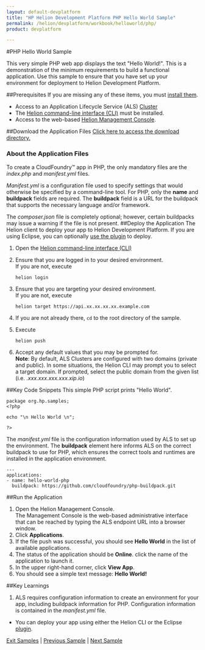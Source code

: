 ```yaml
---
layout: default-devplatform
title: "HP Helion Development Platform PHP Hello World Sample"
permalink: /helion/devplatform/workbook/helloworld/php/
product: devplatform

---
```

<!--UNDER REVISION-->
#PHP Hello World Sample

This very simple PHP web app displays the text "Hello World!". This is a demonstration of the minimum requirements to build a functional application. Use this sample to ensure that you have set up your environment for deployment to Helion Development Platform.

##Prerequisites
If you are missing any of these items, you must [install them](/helion/devplatform/appdev/).

- Access to an Application Lifecycle Service (ALS) [Cluster](/als/v1/admin/cluster/)
- The  [Helion command-line interface (CLI)](/als/v1/user/client/) must be installed.
- Access to the web-based [Helion Management Console](/als/v1/user/client/).

##Download the Application Files
[Click here to access the download directory.](https://github.com/HelionDevPlatform/helion-mysql-php)

### About the Application Files
To create a CloudFoundry&trade; app in PHP, the only mandatory files are the *index.php* and *manifest.yml* files. 

*Manifest.yml* is a configuration file used to specify settings that would otherwise be specified by a command-line tool. For PHP, only the **name** and **buildpack** fields are required. The **buildpack** field is a URL for the buildpack that supports the necessary language and/or framework.

The *composer.json* file is completely optional; however, certain buildpacks may issue a warning if the file is not present.
##Deploy the Application
The Helion client to deploy your app to Helion Development Platform.  If you are using Eclipse, you can optionally [use the plugin](/helion/devplatform/eclipse/) to deploy.

1.	Open the [Helion command-line interface (CLI)](/als/v1/user/reference/client-ref/)
2.	Ensure that you are logged in to your desired environment.  <br>If you are not, execute 
	
		helion login
	 
3.	Ensure that you are targeting your desired environment.  <br> If you are not, execute
	
		helion target https://api.xx.xx.xx.xx.example.com

4.	If you are not already there, `cd` to the root directory of the sample.
5.	Execute 
	
		helion push 


1. Accept any default values that you may be prompted for. <br>**Note**: By default, ALS Clusters are configured with two domains (private and public).  In some situations, the Helion CLI may prompt you to select a target domain.  If prompted, select the public domain from the given list (i.e. *<app-name>.xxx.xxx.xxx.xxx.xip.io*)


##Key Code Snippets
This simple PHP script prints "Hello World".
	
	package org.hp.samples;
	<?php
	
	echo "\n Hello World \n";
	
	?>

The *manifest.yml* file is the configuration information used by ALS to set up the environment. The **buildpack** element here informs ALS on the correct buildpack to use for PHP, which ensures the correct tools and runtimes are installed in the application environment.

	---
	applications:
	- name: hello-world-php  
	  buildpack: https://github.com/cloudfoundry/php-buildpack.git

##Run the Application
1.	Open the Helion Management Console. <br> The Management Console is the web-based administrative interface that can be reached by typing the ALS endpoint URL into a browser window.
2.	Click **Applications**.
3.	If the file push was successful, you should see **Hello World** in the list of available applications.
4.	The status of the application should be **Online**. click the name of the application to launch it.
5.	In the upper right-hand corner, click **View App**.
6.	You should see a simple text message: **Hello World!**

##Key Learnings

1. ALS requires configuration information to create an environment for your app, including buildpack information for PHP. Configuration information is contained in the *manifest.yml* file. 
- You can deploy your app using either the Helion CLI or the Eclipse [plugin](/helion/devplatform/eclipse/).

[Exit Samples](/helion/devplatform/appdev) | [Previous Sample](/helion/devplatform/workbook/messaging/php/) | [Next Sample](/helion/devplatform/workbook/database/php/)